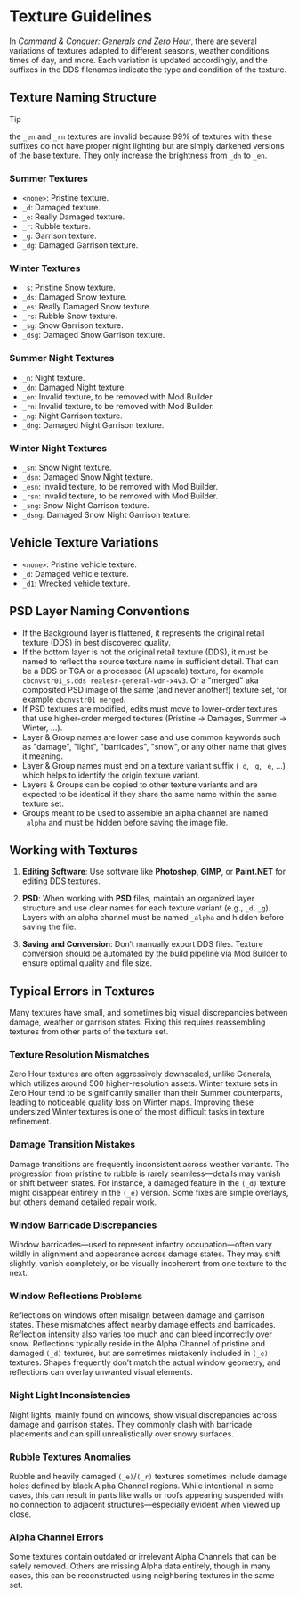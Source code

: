 # Texture Guidelines

In *Command & Conquer: Generals and Zero Hour*, there are several variations of textures adapted to different seasons,
weather conditions, times of day, and more. Each variation is updated accordingly, and the suffixes in the
DDS filenames indicate the type and condition of the texture.

## Texture Naming Structure

> [!TIP]
> the `_en` and `_rn` textures are invalid because 99% of textures with these suffixes do not have proper night lighting
> but are simply darkened versions of the base texture. They only increase the brightness from `_dn` to `_en`.

### Summer Textures

- `<none>`: Pristine texture.
- `_d`: Damaged texture.
- `_e`: Really Damaged texture.
- `_r`: Rubble texture.
- `_g`: Garrison texture.
- `_dg`: Damaged Garrison texture.

### Winter Textures

- `_s`: Pristine Snow texture.
- `_ds`: Damaged Snow texture.
- `_es`: Really Damaged Snow texture.
- `_rs`: Rubble Snow texture.
- `_sg`: Snow Garrison texture.
- `_dsg`: Damaged Snow Garrison texture.

### Summer Night Textures

- `_n`: Night texture.
- `_dn`: Damaged Night texture.
- `_en`: Invalid texture, to be removed with Mod Builder.
- `_rn`: Invalid texture, to be removed with Mod Builder.
- `_ng`: Night Garrison texture.
- `_dng`: Damaged Night Garrison texture.

### Winter Night Textures

- `_sn`: Snow Night texture.
- `_dsn`: Damaged Snow Night texture.
- `_esn`: Invalid texture, to be removed with Mod Builder.
- `_rsn`: Invalid texture, to be removed with Mod Builder.
- `_sng`: Snow Night Garrison texture.
- `_dsng`: Damaged Snow Night Garrison texture.

## Vehicle Texture Variations

- `<none>`: Pristine vehicle texture.
- `_d`: Damaged vehicle texture.
- `_d1`: Wrecked vehicle texture.

## PSD Layer Naming Conventions

- If the Background layer is flattened, it represents the original retail texture (DDS) in best discovered quality.
- If the bottom layer is not the original retail texture (DDS), it must be named to reflect the source texture
  name in sufficient detail. That can be a DDS or TGA or a processed (AI upscale) texture, for example
  `cbcnvstr01_s.dds realesr-general-wdn-x4v3`. Or a "merged" aka composited PSD image of the same (and never another!)
  texture set, for example `cbcnvstr01 merged`.
- If PSD textures are modified, edits must move to lower-order textures that use higher-order merged
  textures (Pristine -> Damages, Summer -> Winter, ...).
- Layer & Group names are lower case and use common keywords such as "damage", "light", "barricades", "snow", or any
  other name that gives it meaning.
- Layer & Group names must end on a texture variant suffix (`_d`, `_g`, `_e`, ...) which helps to identify the origin
  texture variant.
- Layers & Groups can be copied to other texture variants and are expected to be identical if they share the same name
  within the same texture set.
- Groups meant to be used to assemble an alpha channel are named `_alpha` and must be hidden before saving the image
  file.

## Working with Textures

1. **Editing Software**: Use software like **Photoshop**, **GIMP**, or **Paint.NET** for editing DDS
   textures.

2. **PSD**: When working with **PSD** files, maintain an organized layer structure and use clear names for each texture
   variant (e.g., `_d`, `_g`). Layers with an alpha channel must be named `_alpha` and hidden before saving the file.

3. **Saving and Conversion**: Don’t manually export DDS files. Texture conversion should be automated by the build
pipeline via Mod Builder to ensure optimal quality and file size.

## Typical Errors in Textures

Many textures have small, and sometimes big visual discrepancies between damage, weather or garrison states.
Fixing this requires reassembling textures from other parts of the texture set.

### Texture Resolution Mismatches

Zero Hour textures are often aggressively downscaled, unlike Generals, which utilizes around 500 higher-resolution
assets. Winter texture sets in Zero Hour tend to be significantly smaller than their Summer counterparts, leading to
noticeable quality loss on Winter maps. Improving these undersized Winter textures is one of the most difficult tasks
in texture refinement.

### Damage Transition Mistakes

Damage transitions are frequently inconsistent across weather variants. The progression from pristine to rubble is
rarely seamless—details may vanish or shift between states. For instance, a damaged feature in the `(_d)` texture
might disappear entirely in the `(_e)` version. Some fixes are simple overlays, but others demand detailed repair work.

### Window Barricade Discrepancies

Window barricades—used to represent infantry occupation—often vary wildly in alignment and appearance across
damage states. They may shift slightly, vanish completely, or be visually incoherent from one texture to the next.

### Window Reflections Problems

Reflections on windows often misalign between damage and garrison states. These mismatches affect nearby damage
effects and barricades. Reflection intensity also varies too much and can bleed incorrectly over snow. Reflections
typically reside in the Alpha Channel of pristine and damaged `(_d)` textures, but are sometimes mistakenly included
in `(_e)` textures. Shapes frequently don’t match the actual window geometry, and reflections can overlay unwanted
visual elements.

### Night Light Inconsistencies

Night lights, mainly found on windows, show visual discrepancies across damage and garrison states.
They commonly clash with barricade placements and can spill unrealistically over snowy surfaces.

### Rubble Textures Anomalies

Rubble and heavily damaged `(_e)`/`(_r)` textures sometimes include damage holes defined by black Alpha Channel
regions. While intentional in some cases, this can result in parts like walls or roofs appearing suspended with no
connection to adjacent structures—especially evident when viewed up close.

### Alpha Channel Errors

Some textures contain outdated or irrelevant Alpha Channels that can be safely removed. Others are missing
Alpha data entirely, though in many cases, this can be reconstructed using neighboring textures in the same set.
